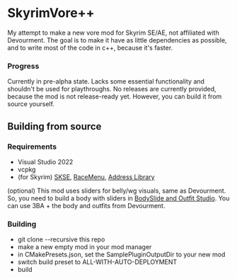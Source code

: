# SkyrimVore++
My attempt to make a new vore mod for Skyrim SE/AE, not affiliated with Devourment.
The goal is to make it have as little dependencies as possible, and to write most of the code in c++, because it's faster.

### Progress
Currently in pre-alpha state. Lacks some essential functionality and shouldn't be used for playthroughs.
No releases are currently provided, because the mod is not release-ready yet.
However, you can build it from source yourself.

## Building from source
### Requirements
* Visual Studio 2022
* vcpkg
* (for Skyrim) [SKSE](https://skse.silverlock.org/), [RaceMenu](https://www.nexusmods.com/skyrimspecialedition/mods/19080), [Address Library](https://www.nexusmods.com/skyrimspecialedition/mods/32444)

(optional) This mod uses sliders for belly/wg visuals, same as Devourment. So, you need to build a body with sliders in [BodySlide and Outfit Studio](https://www.nexusmods.com/skyrimspecialedition/mods/201). You can use 3BA + the body and outfits from Devourment.

### Building
* git clone --recursive this repo
* make a new empty mod in your mod manager
* in CMakePresets.json, set the SamplePluginOutputDir to your new mod
* switch build preset to ALL-WITH-AUTO-DEPLOYMENT
* build
